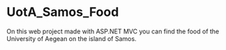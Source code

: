 # UotA_Samos_Food
On this web project made with ASP.NET MVC you can find the food of the University of Aegean on the island of Samos.
